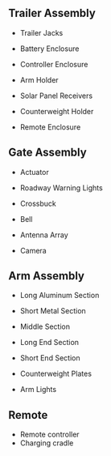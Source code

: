 ## Trailer Assembly

* Trailer Jacks

* Battery Enclosure

* Controller Enclosure

* Arm Holder

* Solar Panel Receivers

* Counterweight Holder

* Remote Enclosure



## Gate Assembly

* Actuator

* Roadway Warning Lights

* Crossbuck

* Bell

* Antenna Array

* Camera



## Arm Assembly

* Long Aluminum Section

* Short Metal Section

* Middle Section

* Long End Section

* Short End Section

* Counterweight Plates

* Arm Lights



## Remote

- Remote controller
- Charging cradle


